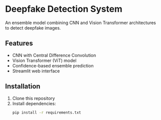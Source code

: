 # Deepfake Detection System

An ensemble model combining CNN and Vision Transformer architectures to detect deepfake images.

## Features

- CNN with Central Difference Convolution
- Vision Transformer (ViT) model
- Confidence-based ensemble prediction
- Streamlit web interface

## Installation

1. Clone this repository
2. Install dependencies:
   ```bash
   pip install -r requirements.txt